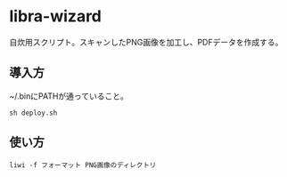 # libra-wizard

自炊用スクリプト。スキャンしたPNG画像を加工し、PDFデータを作成する。

## 導入方

~/.binにPATHが通っていること。

```shellscript
sh deploy.sh
```

## 使い方

```shellscript
liwi -f フォーマット PNG画像のディレクトリ
```
